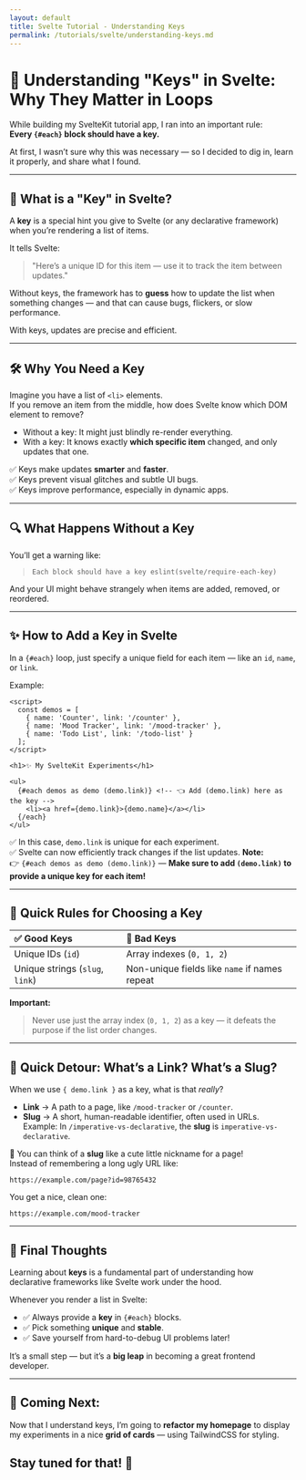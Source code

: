 ```yaml
---
layout: default
title: Svelte Tutorial - Understanding Keys
permalink: /tutorials/svelte/understanding-keys.md
---
```


# 🔑 Understanding "Keys" in Svelte: Why They Matter in Loops

While building my SvelteKit tutorial app, I ran into an important rule:  
**Every `{#each}` block should have a key.**

At first, I wasn’t sure why this was necessary — so I decided to dig in, learn it properly, and share what I found.

---

## 🧠 What is a "Key" in Svelte?

A **key** is a special hint you give to Svelte (or any declarative framework) when you’re rendering a list of items.

It tells Svelte:  
> "Here’s a unique ID for this item — use it to track the item between updates."

Without keys, the framework has to **guess** how to update the list when something changes — and that can cause bugs, flickers, or slow performance.

With keys, updates are precise and efficient.

---

## 🛠 Why You Need a Key

Imagine you have a list of `<li>` elements.  
If you remove an item from the middle, how does Svelte know which DOM element to remove?

- Without a key: It might just blindly re-render everything.
- With a key: It knows exactly **which specific item** changed, and only updates that one.

✅ Keys make updates **smarter** and **faster**.  
✅ Keys prevent visual glitches and subtle UI bugs.  
✅ Keys improve performance, especially in dynamic apps.

---

## 🔍 What Happens Without a Key

You’ll get a warning like:

> `Each block should have a key eslint(svelte/require-each-key)`

And your UI might behave strangely when items are added, removed, or reordered.

---

## ✨ How to Add a Key in Svelte

In a `{#each}` loop, just specify a unique field for each item — like an `id`, `name`, or `link`.

Example:

```svelte
<script>
  const demos = [
    { name: 'Counter', link: '/counter' },
    { name: 'Mood Tracker', link: '/mood-tracker' },
    { name: 'Todo List', link: '/todo-list' }
  ];
</script>

<h1>✨ My SvelteKit Experiments</h1>

<ul>
  {#each demos as demo (demo.link)} <!-- 👈 Add (demo.link) here as the key -->
    <li><a href={demo.link}>{demo.name}</a></li>
  {/each}
</ul>
```

✅ In this case, `demo.link` is unique for each experiment.  
✅ Svelte can now efficiently track changes if the list updates.
**Note:**  
👉 `{#each demos as demo (demo.link)}` — **Make sure to add `(demo.link)` to provide a unique key for each item!**


---

## 🧠 Quick Rules for Choosing a Key

| ✅ Good Keys        | 🚫 Bad Keys         |
|:--------------------|:-------------------|
| Unique IDs (`id`)    | Array indexes (`0, 1, 2`) |
| Unique strings (`slug`, `link`) | Non-unique fields like `name` if names repeat |

**Important:**  
> Never use just the array index (`0, 1, 2`) as a key — it defeats the purpose if the list order changes.

---
## 🐾 Quick Detour: What’s a Link? What’s a Slug?

When we use `{ demo.link }` as a key, what is that *really*?

- **Link** → A path to a page, like `/mood-tracker` or `/counter`.  
- **Slug** → A short, human-readable identifier, often used in URLs.  
  Example: In `/imperative-vs-declarative`, the **slug** is `imperative-vs-declarative`.

🔗 You can think of a **slug** like a cute little nickname for a page!  
Instead of remembering a long ugly URL like:

```plaintext
https://example.com/page?id=98765432
```
You get a nice, clean one:
```plaintext
https://example.com/mood-tracker
```
---
## 💬 Final Thoughts

Learning about **keys** is a fundamental part of understanding how declarative frameworks like Svelte work under the hood.

Whenever you render a list in Svelte:

- ✅ Always provide a **key** in `{#each}` blocks.
- ✅ Pick something **unique** and **stable**.
- ✅ Save yourself from hard-to-debug UI problems later!

It’s a small step — but it’s a **big leap** in becoming a great frontend developer.

---

## 🧩 Coming Next:

Now that I understand keys, I’m going to **refactor my homepage** to display my experiments in a nice **grid of cards** — using TailwindCSS for styling.  

Stay tuned for that! 🎨
---
